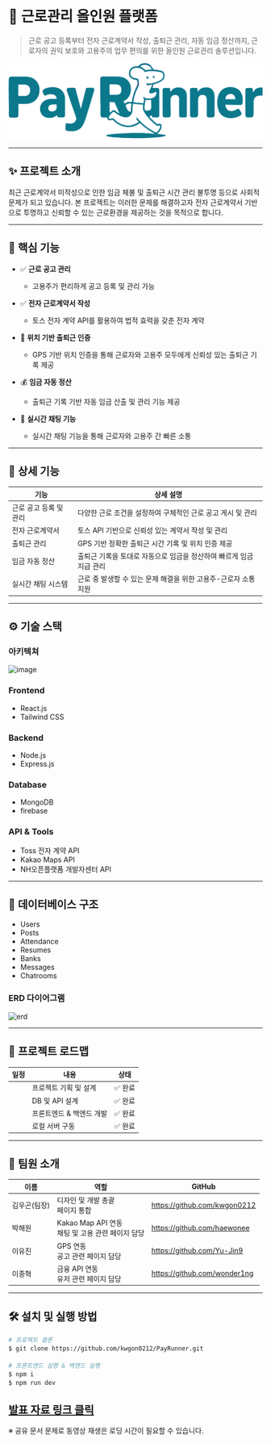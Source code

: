 # 📌 근로관리 올인원 플랫폼

> 근로 공고 등록부터 전자 근로계약서 작성, 출퇴근 관리, 자동 임금 정산까지, 근로자의 권익 보호와 고용주의 업무 편의를 위한 올인원 근로관리 솔루션입니다.

![PayRunner](https://raw.githubusercontent.com/kwgon0212/PayRunner/refs/heads/main/public/logo.png)

---

## ✨ 프로젝트 소개

최근 근로계약서 미작성으로 인한 임금 체불 및 출퇴근 시간 관리 불투명 등으로 사회적 문제가 되고 있습니다. 본 프로젝트는 이러한 문제를 해결하고자 전자 근로계약서 기반으로 투명하고 신뢰할 수 있는 근로환경을 제공하는 것을 목적으로 합니다.

---

## 🚀 핵심 기능

- ✅ **근로 공고 관리**

  - 고용주가 편리하게 공고 등록 및 관리 가능

- ✅ **전자 근로계약서 작성**

  - 토스 전자 계약 API를 활용하여 법적 효력을 갖춘 전자 계약

- 📍 **위치 기반 출퇴근 인증**

  - GPS 기반 위치 인증을 통해 근로자와 고용주 모두에게 신뢰성 있는 출퇴근 기록 제공

- 💰 **임금 자동 정산**

  - 출퇴근 기록 기반 자동 임금 산출 및 관리 기능 제공

- 💬 **실시간 채팅 기능**
  - 실시간 채팅 기능을 통해 근로자와 고용주 간 빠른 소통

---

## 📌 상세 기능

| 기능                   | 상세 설명                                                           |
| ---------------------- | ------------------------------------------------------------------- |
| 근로 공고 등록 및 관리 | 다양한 근로 조건을 설정하여 구체적인 근로 공고 게시 및 관리         |
| 전자 근로계약서        | 토스 API 기반으로 신뢰성 있는 계약서 작성 및 관리                   |
| 출퇴근 관리            | GPS 기반 정확한 출퇴근 시간 기록 및 위치 인증 제공                  |
| 임금 자동 정산         | 출퇴근 기록을 토대로 자동으로 임금을 정산하여 빠르게 임금 지급 관리 |
| 실시간 채팅 시스템     | 근로 중 발생할 수 있는 문제 해결을 위한 고용주-근로자 소통 지원     |

---

## ⚙️ 기술 스택
### 아키텍쳐
![image](https://github.com/user-attachments/assets/413efbdf-c6bf-4b0a-ac88-8c16496dfc4d)

### Frontend

- React.js
- Tailwind CSS

### Backend

- Node.js
- Express.js

### Database

- MongoDB
- firebase

### API & Tools

- Toss 전자 계약 API
- Kakao Maps API
- NH오픈플랫폼 개발자센터 API

---

## 📁 데이터베이스 구조

- Users
- Posts
- Attendance
- Resumes
- Banks
- Messages
- Chatrooms

### ERD 다이어그램

![erd](https://github.com/user-attachments/assets/7f6ecb2e-cad4-4111-a1fb-a4932682ffd7)

---

## 📅 프로젝트 로드맵

| 일정 | 내용                     | 상태    |
| ---- | ------------------------ | ------- |
|      | 프로젝트 기획 및 설계    | ✅ 완료 |
|      | DB 및 API 설계           | ✅ 완료 |
|      | 프론트엔드 & 백엔드 개발 | ✅ 완료 |
|      | 로컬 서버 구동 | ✅ 완료 |

---

## 🤝 팀원 소개

| 이름 | 역할 | GitHub |
| ---- | ---- | ------ |
| 김우곤(팀장) | 디자인 및 개발 총괄<br/>페이지 통합 | https://github.com/kwgon0212 |
| 박해원 | Kakao Map API 연동<br/>채팅 및 고용 관련 페이지 담당| https://github.com/haewonee |
| 이유진 | GPS 연동<br/>공고 관련 페이지 담당 | https://github.com/Yu-Jin9 |
| 이종혁 | 금융 API 연동<br/>유저 관련 페이지 담당 | https://github.com/wonder1ng |

---

## 🛠️ 설치 및 실행 방법

```bash
# 프로젝트 클론
$ git clone https://github.com/kwgon0212/PayRunner.git

# 프론트엔드 실행 & 백엔드 실행
$ npm i
$ npm run dev
```

## [발표 자료 링크 클릭](https://docs.google.com/presentation/d/15zcYyquQTVGIw74k3QwHhwMYnJdxq3p0/)
※ 공유 문서 문제로 동영상 재생은 로딩 시간이 필요할 수 있습니다.
